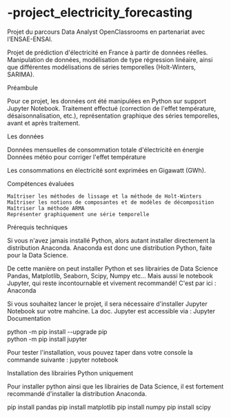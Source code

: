 # -project_electricity_forecasting
Projet du parcours Data Analyst OpenClassrooms en partenariat avec l’ENSAE-ENSAI.


Projet de prédiction d'électricité en France à partir de données réelles. 
Manipulation de données, modélisation de type régression linéaire, ainsi que différentes modélisations de séries temporelles (Holt-Winters, SARIMA).

Préambule

Pour ce projet, les données ont été manipulées en Python sur support Jupyter Notebook. Traitement effectué (correction de l'effet température, désaisonnalisation, etc.), représentation graphique des séries temporelles, avant et après traitement.

Les données

Données mensuelles de consommation totale d'électricité en énergie
Données météo pour corriger l'effet température

Les consommations en électricité sont exprimées en Gigawatt (GWh).

Compétences évaluées

    Maîtriser les méthodes de lissage et la méthode de Holt-Winters
    Maîtriser les notions de composantes et de modèles de décomposition
    Maîtriser la méthode ARMA
    Représenter graphiquement une série temporelle

Prérequis techniques

Si vous n'avez jamais installé Python, alors autant installer directement la distribution Anaconda. Anaconda est donc une distribution Python, faite pour la Data Science.

De cette manière on peut installer Python et ses librairies de Data Science Pandas, Matplotlib, Seaborn, Scipy, Numpy etc… Mais aussi le notebook Jupyter, qui reste incontournable et vivement recommandé! C'est par ici : Anaconda

Si vous souhaitez lancer le projet, il sera nécessaire d'installer Jupyter Notebook sur votre mahcine. La doc. Jupyter est accessible via : Jupyter Documentation

python -m pip install --upgrade pip    
python -m pip install jupyter

Pour tester l'installation, vous pouvez taper dans votre console la commande suivante :
jupyter notebook

Installation des librairies Python uniquement

Pour installer python ainsi que les librairies de Data Science, il est fortement recommandé d'installer la distribution Anaconda.

pip install pandas
pip install matplotlib
pip install numpy
pip install scipy
